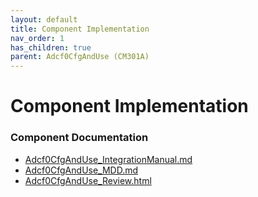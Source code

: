 ```yaml
---
layout: default
title: Component Implementation
nav_order: 1
has_children: true
parent: Adcf0CfgAndUse (CM301A)
---
```

# Component Implementation
### Component Documentation

- [Adcf0CfgAndUse_IntegrationManual.md](doc/Adcf0CfgAndUse_IntegrationManual.md)
- [Adcf0CfgAndUse_MDD.md](doc/Adcf0CfgAndUse_MDD.md)
- [Adcf0CfgAndUse_Review.html](doc/Adcf0CfgAndUse_Review.html)

